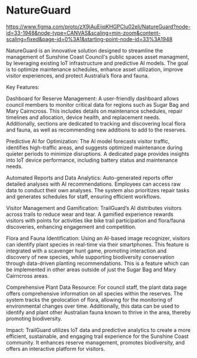 # NatureGuard

https://www.figma.com/proto/zX9jAuEijqKHGPClu02eIi/NatureGuard?node-id=33-1948&node-type=CANVAS&scaling=min-zoom&content-scaling=fixed&page-id=0%3A1&starting-point-node-id=33%3A1948


NatureGuard is an innovative solution designed to streamline the management of Sunshine Coast Council's public spaces asset managment, by leveraging existing IoT infrastructure and predictive AI models. The goal is to optimize maintenance schedules, enhance asset utilization, improve visitor experiences, and protect Australia’s flora and fauna.

Key Features:

Dashboard for Reserve Management:
A user-friendly dashboard allows council members to monitor critical data for regions such as Sugar Bag and Mary Cairncross. This includes details on maintenance schedules, repair timelines and allocation, device health, and replacement needs. Additionally, sections are dedicated to tracking and discovering local flora and fauna, as well as recommending new additions to add to the reserves.

Predictive AI for Optimization:
The AI model forecasts visitor traffic, identifies high-traffic areas, and suggests optimized maintenance during quieter periods to minimize disruptions. A dedicated page provides insights into IoT device performance, including battery status and maintenance needs.

Automated Reports and Data Analytics:
Auto-generated reports offer detailed analyses with AI recommendations. Employees can access raw data to conduct their own analyses. The system also prioritizes repair tasks and generates schedules for staff, ensuring efficient workflows.

Visitor Management and Gamification:
TrailGuard’s AI distributes visitors across trails to reduce wear and tear. A gamified experience rewards visitors with points for activities like bike trail participation and flora/fauna discoveries, enhancing engagement and competition.

Flora and Fauna Identification:
Using an AI-based image recognizer, visitors can identify plant species in real-time via their smartphones. This feature is integrated with a scavenger hunt game, promoting interaction and discovery of new species, while supporting biodiversity conservation through data-driven planting recommendations. This is a feature which can be implemented in other areas outside of just the Sugar Bag and Mary Cairncross areas.

Comprehensive Plant Data Resource:
For council staff, the plant data page offers comprehensive information on all species within the reserves. The system tracks the geolocation of flora, allowing for the monitoring of environmental changes over time. Additionally, this data can be used to identify and plant other Australian fauna known to thrive in the area, thereby promoting biodiversity.

Impact:
TrailGuard utilizes IoT data and predictive analytics to create a more efficient, sustainable, and engaging trail experience for the Sunshine Coast community. It enhances reserve management, promotes biodiversity, and offers an interactive platform for visitors.
